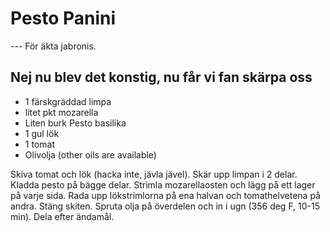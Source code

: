 
# Pesto Panini
--- För äkta jabronis.

## Nej nu blev det konstig, nu får vi fan skärpa oss
* 1 färskgräddad limpa
* litet pkt mozarella
* Liten burk Pesto basilika
* 1 gul lök
* 1 tomat
* Olivolja (other oils are available)

Skiva tomat och lök (hacka inte, jävla jävel). Skär upp limpan i 2 delar. Kladda pesto på bägge delar. Strimla mozarellaosten och lägg på ett lager på varje sida. Rada upp lökstrimlorna på ena halvan och tomathelvetena på andra. Stäng skiten. Spruta olja på överdelen och in i ugn (356 deg F, 10-15 min). Dela efter ändamål.
